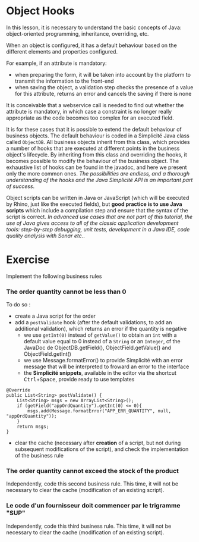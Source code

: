 Object Hooks
====================

<div class="warning">In this lesson, it is necessary to understand the basic concepts of Java: object-oriented programming, inheritance, overriding, etc.</div>

When an object is configured, it has a default behaviour based on the different elements and properties configured.

For example, if an attribute is mandatory:
- when preparing the form, it will be taken into account by the platform to transmit the information to the front-end
- when saving the object, a validation step checks the presence of a value for this attribute, returns an error and cancels the saving if there is none

It is conceivable that a webservice call is needed to find out whether the attribute is mandatory, in which case a constraint is no longer really appropriate as the code becomes too complex for an executed field.

It is for these cases that it is possible to extend the default behaviour of business objects. The default behaviour is coded in a Simplicité Java class called `ObjectDB`. All business objects inherit from this class, which provides a number of hooks that are executed at different points in the business object's lifecycle. By inheriting from this class and overriding the hooks, it becomes possible to modify the behaviour of the business object. The exhaustive list of hooks can be found in the javadoc, and here we present only the more common ones. *The possibilities are endless, and a thorough understanding of the hooks and the Java Simplicité API is an important part of success*.

Object scripts can be written in Java or JavaScript (which will be executed by Rhino, just like the executed fields), but **good practice is to use Java scripts** which include a compilation step and ensure that the syntax of the script is correct. *In advanced use cases that are not part of this tutorial, the use of Java gives access to all of the classic application development tools: step-by-step debugging, unit tests, development in a Java IDE, code quality analysis with Sonar etc.*.

Exercise
====================

Implement the following business rules

### The order quantity cannot be less than 0

To do so :
- create a Java script for the order
- add a `postValidate` hook (after the default validations, to add an additional validation), which returns an error if the quantity is negative
    - we use `getInt(0)` instead of `getValue()` to obtain an `int` with a default value equal to 0 instead of a `String` or an `Integer`, cf the JavaDoc de ObjectDB.getField(), ObjectField.getValue() and ObjectField.getInt()
    - we use Message.formatError() to provide Simplicité with an error message that will be interpreted to froward an error to the interface
    - the **Simplicité snippets**, available in the editor via the shortcut <kbd>Ctrl</kbd>+<kbd>Space</kbd>, provide ready to use templates

```
@Override
public List<String> postValidate() {
	List<String> msgs = new ArrayList<String>();
	if (getField("appOrdQuantity").getInt(0) <= 0){
		msgs.add(Message.formatError("APP_ERR_QUANTITY", null, "appOrdQuantity"));
	}
	return msgs;
}
```

- clear the cache (necessary after **creation** of a script, but not during subsequent modifications of the script), and check the implementation of the business rule

### The order quantity cannot exceed the stock of the product

Independently, code this second business rule. This time, it will not be necessary to clear the cache (modification of an existing script).

### Le code d'un fournisseur doit commencer par le trigramme "SUP"

Independently, code this third business rule. This time, it will not be necessary to clear the cache (modification of an existing script).
